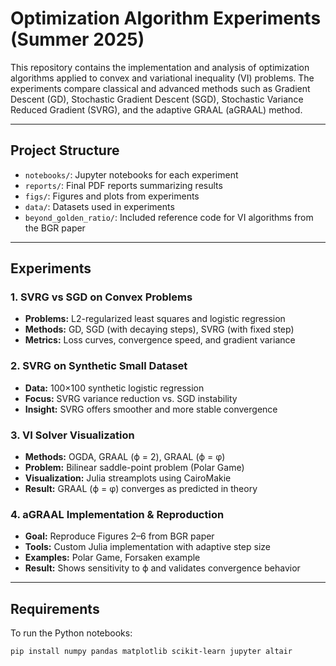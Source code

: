 # Optimization Algorithm Experiments (Summer 2025)

This repository contains the implementation and analysis of optimization algorithms applied to convex and variational inequality (VI) problems. The experiments compare classical and advanced methods such as Gradient Descent (GD), Stochastic Gradient Descent (SGD), Stochastic Variance Reduced Gradient (SVRG), and the adaptive GRAAL (aGRAAL) method.

---

## Project Structure

- `notebooks/`: Jupyter notebooks for each experiment
- `reports/`: Final PDF reports summarizing results
- `figs/`: Figures and plots from experiments
- `data/`: Datasets used in experiments
- `beyond_golden_ratio/`: Included reference code for VI algorithms from the BGR paper

---

## Experiments

### 1. SVRG vs SGD on Convex Problems
- **Problems:** L2-regularized least squares and logistic regression
- **Methods:** GD, SGD (with decaying steps), SVRG (with fixed step)
- **Metrics:** Loss curves, convergence speed, and gradient variance

### 2. SVRG on Synthetic Small Dataset
- **Data:** 100×100 synthetic logistic regression
- **Focus:** SVRG variance reduction vs. SGD instability
- **Insight:** SVRG offers smoother and more stable convergence

### 3. VI Solver Visualization
- **Methods:** OGDA, GRAAL (ϕ = 2), GRAAL (ϕ = φ)
- **Problem:** Bilinear saddle-point problem (Polar Game)
- **Visualization:** Julia streamplots using CairoMakie
- **Result:** GRAAL (ϕ = φ) converges as predicted in theory

### 4. aGRAAL Implementation & Reproduction
- **Goal:** Reproduce Figures 2–6 from BGR paper
- **Tools:** Custom Julia implementation with adaptive step size
- **Examples:** Polar Game, Forsaken example
- **Result:** Shows sensitivity to ϕ and validates convergence behavior

---

## Requirements

To run the Python notebooks:

```bash
pip install numpy pandas matplotlib scikit-learn jupyter altair
